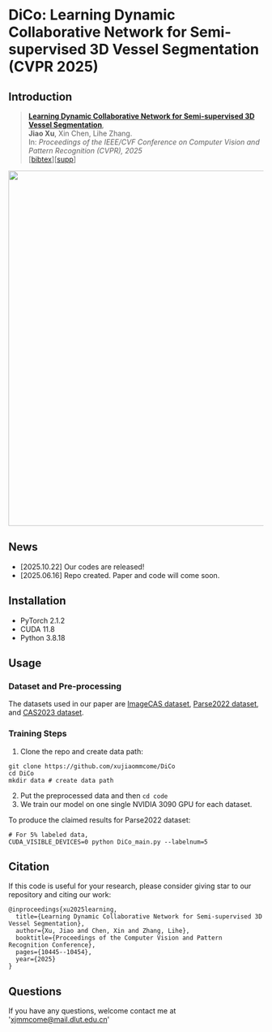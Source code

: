 # DiCo: Learning Dynamic Collaborative Network for Semi-supervised 3D Vessel Segmentation (CVPR 2025)
## Introduction
> [**Learning Dynamic Collaborative Network for Semi-supervised 3D Vessel Segmentation**](),   <br/>
> **Jiao Xu**, Xin Chen, Lihe Zhang. <br/>
> In: *Proceedings of the IEEE/CVF Conference on Computer Vision and Pattern Recognition (CVPR), 2025*  <br/>
> [[bibtex](https://github.com/xujiaommcome/DiCo)][[supp](https://openaccess.thecvf.com/content/CVPR2025/papers/Xu_Learning_Dynamic_Collaborative_Network_for_Semi-supervised_3D_Vessel_Segmentation_CVPR_2025_paper.pdf)]

<div align="center" border=> <img src=framework.png width="700" > </div>

## News
- [2025.10.22] Our codes are released!
- [2025.06.16] Repo created. Paper and code will come soon.

## Installation
- PyTorch 2.1.2
- CUDA 11.8 
- Python 3.8.18

## Usage
### Dataset and Pre-processing

The datasets used in our paper are [ImageCAS dataset](https://www.kaggle.com/datasets/xiaoweixumedicalai/imagecas), 
[Parse2022 dataset](https://parse2022.grand-challenge.org/Dataset/), 
and [CAS2023 dataset](https://codalab.lisn.upsaclay.fr/competitions/9804).

### Training Steps
1. Clone the repo and create data path:
```
git clone https://github.com/xujiaommcome/DiCo
cd DiCo
mkdir data # create data path
```
2. Put the preprocessed data and then
```cd code```
3. We train our model on one single NVIDIA 3090 GPU for each dataset.

To produce the claimed results for  Parse2022 dataset:
```
# For 5% labeled data,
CUDA_VISIBLE_DEVICES=0 python DiCo_main.py --labelnum=5

```

## Citation
If this code is useful for your research, please consider giving star to our repository and citing our work:
```
@inproceedings{xu2025learning,
  title={Learning Dynamic Collaborative Network for Semi-supervised 3D Vessel Segmentation},
  author={Xu, Jiao and Chen, Xin and Zhang, Lihe},
  booktitle={Proceedings of the Computer Vision and Pattern Recognition Conference},
  pages={10445--10454},
  year={2025}
}
```
## Questions
If you have any questions, welcome contact me at 'xjmmcome@mail.dlut.edu.cn'
